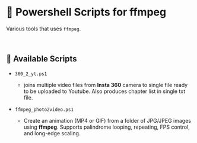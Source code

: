 # 🐚 Powershell Scripts for ffmpeg

Various tools that uses `ffmpeg`.

&nbsp;

## 📜 Available Scripts

* `360_2_yt.ps1`
    * joins multiple video files from **Insta 360** camera to single file ready to be uploaded to Youtube. Also produces chapter list in single txt file.

* `ffmpeg_photo2video.ps1`
    * Create an animation (MP4 or GIF) from a folder of JPG/JPEG images using **ffmpeg**. Supports palindrome looping, repeating, FPS control, and long-edge scaling.